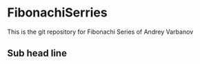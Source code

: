 # FibonachiSerries

This is the git repository for Fibonachi Series of Andrey Varbanov

## Sub head line

